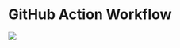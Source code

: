 <h1>GitHub Action Workflow</h1>

[![](https://app.eraser.io/workspace/9rtTg2KRfxOuTHf0KGEG/preview?elements=3jhk6CvThYdnmBvDh1iByw&type=embed)](https://app.eraser.io/workspace/9rtTg2KRfxOuTHf0KGEG?elements=3jhk6CvThYdnmBvDh1iByw)
